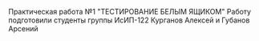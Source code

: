 Практическая работа №1 "ТЕСТИРОВАНИЕ БЕЛЫМ ЯЩИКОМ"
Работу подготовили студенты группы ИсИП-122 Курганов Алексей и Губанов Арсений
